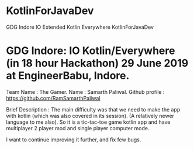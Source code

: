 # KotlinForJavaDev
GDG Indore IO Extended Kotlin Everywhere  KotlinForJavaDev

# GDG Indore: IO Kotlin/Everywhere (in 18 hour Hackathon) 29 June 2019 at EngineerBabu, Indore.

Team Name : The Gamer.
Name : Samarth Paliwal.
Github profile : https://github.com/RamSamarthPaliwal

Brief Description : The main difficulty was that we need to make the app with kotlin (which was also covered in its session). (A relatively newer language to me also).
So it is a tic-tac-toe game kotlin app and have multiplayer 2 player mod and single player computer mode. 

I want to continue improving it further, and fix few bugs.

